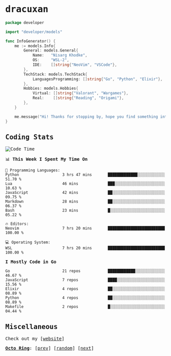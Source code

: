 <!-- Banner -->
<!--
<img src="https://i.imgur.com/mz4ym1F.png" style="max-height:550px"/>
-->


<samp>
	
<!-- Coded Intro -->
	
# dracuxan

```go
package developer

import "developer/models"

func InfoGenerator() {
	me := models.Info{
		General: models.General{
			Name:   "Nisarg Khodke",
			OS:     "WSL-2",
			IDE:    []string{"NeoVim", "VSCode"},
		},
		TechStack: models.TechStack{
			LanguagesProgramming: []string{"Go", "Python", "Elixir"},
		},
		Hobbies: models.Hobbies{
			Virtual: []string{"Valorant", "Wargames"},
			Real:    []string{"Reading", "Origami"},
		},		
	}

	me.message("Hi! Thanks for stopping by, hope you find something interesting!") 
}
```

## Coding Stats


<!--START_SECTION:waka-->
![Code Time](http://img.shields.io/badge/Code%20Time-77%20hrs%2016%20mins-blue)

📊 **This Week I Spent My Time On** 

```text
💬 Programming Languages: 
Python                   3 hrs 47 mins       █████████████░░░░░░░░░░░░   51.70 % 
Lua                      46 mins             ███░░░░░░░░░░░░░░░░░░░░░░   10.63 % 
JavaScript               42 mins             ██░░░░░░░░░░░░░░░░░░░░░░░   09.75 % 
Markdown                 28 mins             ██░░░░░░░░░░░░░░░░░░░░░░░   06.37 % 
Bash                     23 mins             █░░░░░░░░░░░░░░░░░░░░░░░░   05.22 % 

🔥 Editors: 
Neovim                   7 hrs 20 mins       █████████████████████████   100.00 % 

💻 Operating System: 
WSL                      7 hrs 20 mins       █████████████████████████   100.00 % 
```

**I Mostly Code in Go** 

```text
Go                       21 repos            ████████████░░░░░░░░░░░░░   46.67 % 
JavaScript               7 repos             ████░░░░░░░░░░░░░░░░░░░░░   15.56 % 
Elixir                   4 repos             ██░░░░░░░░░░░░░░░░░░░░░░░   08.89 % 
Python                   4 repos             ██░░░░░░░░░░░░░░░░░░░░░░░   08.89 % 
Makefile                 2 repos             █░░░░░░░░░░░░░░░░░░░░░░░░   04.44 % 
```




<!--END_SECTION:waka-->

## Miscellaneous

Check out my [[website](bynisarg.in)]

[**Octo Ring**](https://octo-ring.com/):
[[prev](https://octo-ring.com/p/dracuxan/prev)]  [[random](https://octo-ring.com/p/dracuxan/random)]  [[next](https://octo-ring.com/p/dracuxan/next)]

</samp>
